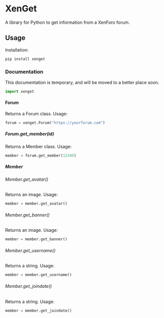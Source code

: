 # XenGet
A library for Python to get information from a XenForo forum.

## Usage
Installation:
```sh
pip install xenget
```

### Documentation
This documentation is temporary, and will be moved to a better place soon.

```py
import xenget
```

#### Forum
Returns a Forum class. Usage:
```py
forum = xenget.Forum("https://yourforum.com")
```

##### Forum.get_member(id)
Returns a Member class. Usage:
```py
member = forum.get_member(12345)
```

##### Member
###### Member.get_avatar()
Returns an image. Usage:
```py
member = member.get_avatar()
```

###### Member.get_banner()
Returns an image. Usage:
```py
member = member.get_banner()
```

###### Member.get_username()
Returns a string. Usage:
```py
member = member.get_username()
```

###### Member.get_joindate()
Returns a string. Usage:
```py
member = member.get_joindate()
```